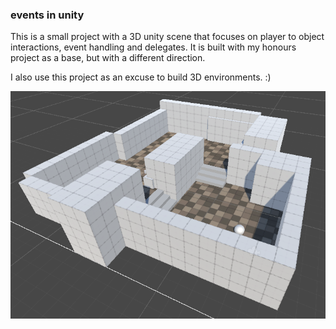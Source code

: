 ### events in unity
This is a small project with a 3D unity scene that focuses on player to object interactions, event handling and delegates.
It is built with my honours project as a base, but with a different direction.

I also use this project as an excuse to build 3D environments. :)

![unity scene image](scene.png)



